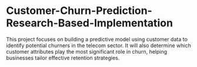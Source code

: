 # Customer-Churn-Prediction-Research-Based-Implementation
 This project focuses on building a predictive model using customer data to identify potential churners in the telecom sector. It will also determine which customer attributes play the most significant role in churn, helping businesses tailor effective retention strategies.
